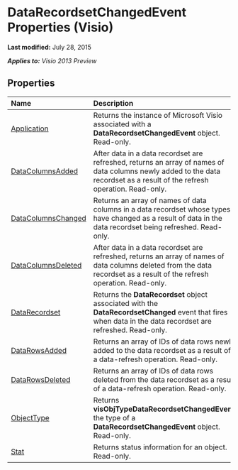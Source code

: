 
# DataRecordsetChangedEvent Properties (Visio)

 **Last modified:** July 28, 2015

 _**Applies to:** Visio 2013 Preview_

## Properties



|**Name**|**Description**|
|:-----|:-----|
| [Application](1dd9eeb9-64d1-538f-55e2-3d3f9465b34a.md)|Returns the instance of Microsoft Visio associated with a  **DataRecordsetChangedEvent** object. Read-only.|
| [DataColumnsAdded](25787619-9ccf-654a-784c-f5e7d5705f13.md)|After data in a data recordset are refreshed, returns an array of names of data columns newly added to the data recordset as a result of the refresh operation. Read-only.|
| [DataColumnsChanged](878562fa-cf0b-0a94-a4fe-6d3645f666d3.md)|Returns an array of names of data columns in a data recordset whose types have changed as a result of data in the data recordset being refreshed. Read-only.|
| [DataColumnsDeleted](6fae59a1-cacc-076f-fd9d-1efbf5f1972e.md)|After data in a data recordset are refreshed, returns an array of names of data columns deleted from the data recordset as a result of the refresh operation. Read-only.|
| [DataRecordset](00681d04-5631-3118-8978-fb40b78afbc9.md)|Returns the  **DataRecordset** object associated with the **DataRecordsetChanged** event that fires when data in the data recordset are refreshed. Read-only.|
| [DataRowsAdded](f99396bf-fba0-bffb-903a-f96630e8689d.md)|Returns an array of IDs of data rows newly added to the data recordset as a result of a data-refresh operation. Read-only.|
| [DataRowsDeleted](9b2b0b6e-702a-824b-ff83-210de5c8c889.md)|Returns an array of IDs of data rows deleted from the data recordset as a result of a data-refresh operation. Read-only.|
| [ObjectType](e30c13c2-241b-c875-1376-b8a5f0204c51.md)|Returns  **visObjTypeDataRecordsetChangedEvent**, the type of a  **DataRecordsetChangedEvent** object. Read-only.|
| [Stat](e67e1a54-26da-1052-fe0b-82f3213a3136.md)|Returns status information for an object. Read-only.|
